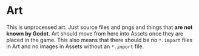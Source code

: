 # Art

This is unprocessed art. Just source files and pngs and things that **are not known by Godot**. Art should move from here into Assets once they are placed in the game. This also means that there should be no `*.import` files in Art and no images in Assets without an `*.import` file.
